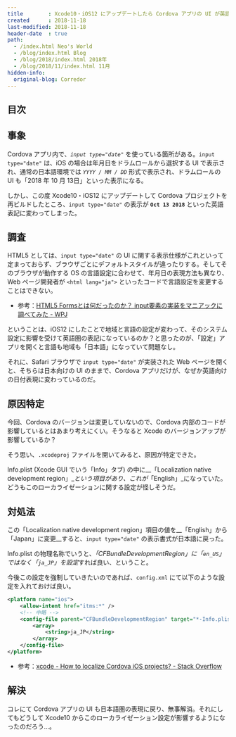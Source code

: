 ```yaml
---
title        : Xcode10・iOS12 にアップデートしたら Cordova アプリの UI が英語表現になった
created      : 2018-11-18
last-modified: 2018-11-18
header-date  : true
path:
  - /index.html Neo's World
  - /blog/index.html Blog
  - /blog/2018/index.html 2018年
  - /blog/2018/11/index.html 11月
hidden-info:
  original-blog: Corredor
---
```


## 目次

## 事象

Cordova アプリ内で、_`input type="date"`_ を使っている箇所がある。`input type="date"` は、iOS の場合は年月日をドラムロールから選択する UI で表示され、通常の日本語環境では _`YYYY / MM / DD`_ 形式で表示され、ドラムロールの UI も「2018 年 10 月 13日」といった表示になる。

しかし、この度 Xcode10・iOS12 にアップデートして Cordova プロジェクトを再ビルドしたところ、`input type="date"` の表示が __`Oct 13 2018`__ といった英語表記に変わってしまった。

## 調査

HTML5 としては、`input type="date"` の UI に関する表示仕様がこれといって定まっておらず、ブラウザごとにデフォルトスタイルが違ったりする。そしてそのブラウザが動作する OS の言語設定に合わせて、年月日の表現方法も異なり、Web ページ開発者が `<html lang="ja">` といったコードで言語設定を変更することはできない。

- 参考：[HTML5 Formsとは何だったのか？ input要素の実装をマニアックに調べてみた - WPJ](https://www.webprofessional.jp/the-state-of-html5-input-elements/)

ということは、iOS12 にしたことで地域と言語の設定が変わって、そのシステム設定に影響を受けて英語圏の表記になっているのか？と思ったのが、「設定」アプリを開くと言語も地域も「日本語」になっていて問題なし。

それに、Safari ブラウザで `input type="date"` が実装された Web ページを開くと、そちらは日本向けの UI のままで、Cordova アプリだけが、なぜか英語向けの日付表現に変わっているのだ。

## 原因特定

今回、Cordova のバージョンは変更していないので、Cordova 内部のコードが影響しているとはあまり考えにくい。そうなると Xcode のバージョンアップが影響しているか？

そう思い、`.xcodeproj` ファイルを開いてみると、原因が特定できた。

Info.plist (Xcode GUI でいう「Info」タブ) の中に__「Localization native development region」__という項目があり、これが_「English」_になっていた。どうもこのローカライゼーションに関する設定が怪しそうだ。

## 対処法

この「Localization native development region」項目の値を__「English」から「Japan」に変更__すると、`input type="date"` の表示書式が日本語に戻った。

Info.plist の物理名称でいうと、*「CFBundleDevelopmentRegion」に「`en_US`」ではなく「`ja_JP`」を設定*すれば良い、ということ。

今後この設定を強制していきたいのであれば、`config.xml` にて以下のような設定を入れておけば良い。

```xml
<platform name="ios">
    <allow-intent href="itms:*" />
    <!-- 中略 -->
    <config-file parent="CFBundleDevelopmentRegion" target="*-Info.plist">
        <array>
            <string>ja_JP</string>
        </array>
    </config-file>
</platform>
```

- 参考：[xcode - How to localize Cordova iOS projects? - Stack Overflow](https://stackoverflow.com/a/46405401/10092546)

## 解決

コレにて Cordova アプリの UI も日本語圏の表現に戻り、無事解消。それにしてもどうして Xcode10 からこのローカライゼーション設定が影響するようになったのだろう…。

